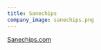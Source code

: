 ```yaml
---
title: Sanechips
company_image: sanechips.png
---
```

[Sanechips.com](http://www.sanechips.com.cn/en/)
